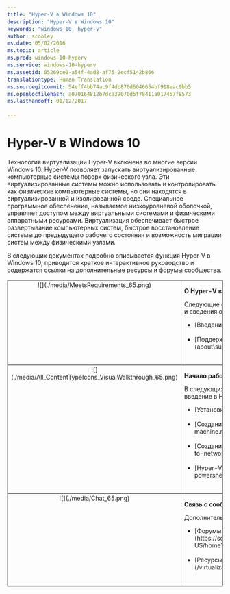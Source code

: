 ```yaml
---
title: "Hyper-V в Windows 10"
description: "Hyper-V в Windows 10"
keywords: "windows 10, hyper-v"
author: scooley
ms.date: 05/02/2016
ms.topic: article
ms.prod: windows-10-hyperv
ms.service: windows-10-hyperv
ms.assetid: 05269ce0-a54f-4ad8-af75-2ecf5142b866
translationtype: Human Translation
ms.sourcegitcommit: 54eff4bb74ac9f4dc870d6046654bf918eac9bb5
ms.openlocfilehash: a070164812b7dca39070d5f78411a017457f8573
ms.lasthandoff: 01/12/2017

---
```


# Hyper-V в Windows 10 

Технология виртуализации Hyper-V включена во многие версии Windows 10. Hyper-V позволяет запускать виртуализированные компьютерные системы поверх физического узла. Эти виртуализированные системы можно использовать и контролировать как физические компьютерные системы, но они находятся в виртуализированной и изолированной среде. Специальное программное обеспечение, называемое низкоуровневой оболочкой, управляет доступом между виртуальными системами и физическими аппаратными ресурсами. Виртуализация обеспечивает быстрое развертывание компьютерных систем, быстрое восстановление системы до предыдущего рабочего состояния и возможность миграции систем между физическими узлами.

В следующих документах подробно описывается функция Hyper-V в Windows 10, приводится краткое интерактивное руководство и содержатся ссылки на дополнительные ресурсы и форумы сообщества. 

<table border="1" style="background-color:FFFFCC;border-collapse:collapse;border:1px solid FFCC00;color:000000;width:100%" cellpadding="15" cellspacing="3">
    <tr valign="top">
        <td><center>![](./media/MeetsRequirements_65.png)</center></td>
        <td valign="top">
            <p><strong>О Hyper-V в Windows</strong></p>
            <p>Следующие статьи содержат введение в Hyper-V в ОС Windows и сведения об этой технологии.</p>
            <ul>
                <li class="unordered">[Введение в Hyper-V](./about/index.md)<br /><br /></li>
                <li class="unordered">[Поддерживаемые гостевые операционные системы](about\supported-guest-os.md)<br /><br /></li>
            </ul>   
        </td>
    </tr>
    <tr valign="top">
        <td><center>![](./media/All_ContentTypeIcons_VisualWalkthrough_65.png)</center></td>
        <td valign="top">
            <p><strong>Начало работы с Hyper-V</strong></p>
            <p>В следующих документах содержится краткое интерактивное введение в Hyper-V в Windows 10.</p>
            <ul>
                <li class="unordered">[Установка Hyper-V](quick-start\enable-hyper-v.md)<br /><br /></li>
                <li class="unordered">[Создание виртуальной машины](quick-start\create-virtual-machine.md)<br /><br /></li>
                <li class="unordered">[Создание виртуального коммутатора](quick-start\connect-to-network.md)<br /><br /></li>
                <li class="unordered">[Hyper-V и PowerShell](quick-start\try-hyper-v-powershell.md)<br /><br /></li>
            </ul>
        </td>
    </tr>
    <tr valign="top">
        <td><center>![](./media/Chat_65.png)</center></td>
        <td valign="top">
            <p><strong>Связь с сообществом и поддержка</strong></p>
            <p>Дополнительные ресурсы технической поддержки и сообщества.</p>
            <ul>
                <li class="unordered">[Форумы по Hyper-V](https://social.technet.microsoft.com/Forums/windowsserver/en-US/home?forum=winserverhyperv)<br /><br /></li>
                <li class="unordered">[Ресурсы сообщества для Hyper-V и контейнеров Windows](/virtualization/community/index.md)<br /><br /></li>
            </ul>   
        </td>
    </tr>
</table>

